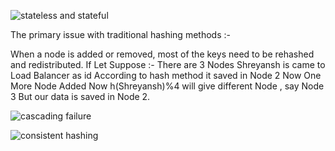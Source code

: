 ![stateless and stateful](https://github.com/user-attachments/assets/45c7079b-92f6-464b-90be-8706c329d880)

The primary issue with traditional hashing methods :-

When a node is added or removed, most of the keys need to be rehashed and redistributed.
If Let Suppose :-
There are 3 Nodes
Shreyansh is came to Load Balancer as id
According to hash method it saved in Node 2
Now One More Node Added
Now h(Shreyansh)%4 will give different Node , say Node 3
But our data is saved in Node 2.

![cascading failure](https://github.com/user-attachments/assets/9a437285-db7e-4829-ba98-045419c2bd4e)

![consistent hashing](https://github.com/user-attachments/assets/0327eb44-de8a-4d70-8139-c66226e404a0)
